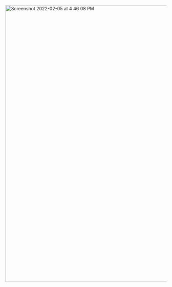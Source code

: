 ​<img width="861" alt="Screenshot 2022-02-05 at 4 46 08 PM" src="https://user-images.githubusercontent.com/67166146/152639798-15a86b4f-8a55-43bc-bf56-8866d792ef0f.png">
